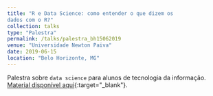 ```yaml
---
title: "R e Data Science: como entender o que dizem os
dados com o R?"
collection: talks
type: "Palestra"
permalink: /talks/palestra_bh15062019
venue: "Universidade Newton Paiva"
date: 2019-06-15
location: "Belo Horizonte, MG"
---
```


Palestra sobre `data science` para alunos de tecnologia da informação. [Material disponível aqui](https://github.com/vitorwilher/palestras/tree/master/bh15062019){:target="_blank"}.
